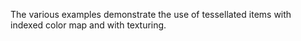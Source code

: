 The various examples demonstrate the use of tessellated items with indexed color map and with texturing.
